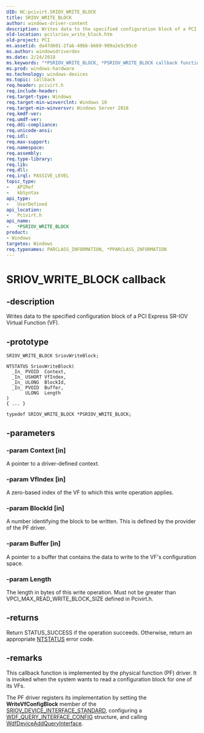```yaml
---
UID: NC:pcivirt.SRIOV_WRITE_BLOCK
title: SRIOV_WRITE_BLOCK
author: windows-driver-content
description: Writes data to the specified configuration block of a PCI Express SR-IOV Virtual Function (VF).
old-location: pci\sriov_write_block.htm
old-project: PCI
ms.assetid: da47d601-2fab-49bb-b669-909a2e5c95c0
ms.author: windowsdriverdev
ms.date: 2/24/2018
ms.keywords: "*PSRIOV_WRITE_BLOCK, *PSRIOV_WRITE_BLOCK callback function pointer [Buses], PCI.sriov_write_block, SRIOV_WRITE_BLOCK, SriovWriteBlock, SriovWriteBlock callback function [Buses], pcivirt/SriovWriteBlock"
ms.prod: windows-hardware
ms.technology: windows-devices
ms.topic: callback
req.header: pcivirt.h
req.include-header: 
req.target-type: Windows
req.target-min-winverclnt: Windows 10
req.target-min-winversvr: Windows Server 2016
req.kmdf-ver: 
req.umdf-ver: 
req.ddi-compliance: 
req.unicode-ansi: 
req.idl: 
req.max-support: 
req.namespace: 
req.assembly: 
req.type-library: 
req.lib: 
req.dll: 
req.irql: PASSIVE_LEVEL
topic_type:
-	APIRef
-	kbSyntax
api_type:
-	UserDefined
api_location:
-	Pcivirt.h
api_name:
-	*PSRIOV_WRITE_BLOCK
product:
- Windows
targetos: Windows
req.typenames: PARCLASS_INFORMATION, *PPARCLASS_INFORMATION
---
```


# SRIOV_WRITE_BLOCK callback


## -description


Writes data to the specified configuration block of a PCI Express SR-IOV Virtual Function (VF).


## -prototype


````
SRIOV_WRITE_BLOCK SriovWriteBlock;

NTSTATUS SriovWriteBlock(
  _In_ PVOID  Context,
  _In_ USHORT VfIndex,
  _In_ ULONG  BlockId,
  _In_ PVOID  Buffer,
       ULONG  Length
)
{ ... }

typedef SRIOV_WRITE_BLOCK *PSRIOV_WRITE_BLOCK;
````


## -parameters




### -param Context [in]

A pointer to a driver-defined context.
                    
                


### -param VfIndex [in]

A zero-based index of the VF to which this write operation applies.


### -param BlockId [in]

A number identifying the block to be written.  This is defined by the provider of the PF driver.


### -param Buffer [in]

A pointer to a buffer that contains the data to write to the VF's  configuration space.


### -param Length

The length in bytes of this write operation.  Must not be greater than VPCI_MAX_READ_WRITE_BLOCK_SIZE defined in Pcivirt.h.


## -returns




Return STATUS_SUCCESS if the operation succeeds. Otherwise, return an appropriate <a href="https://msdn.microsoft.com/7792201b-63bb-4db5-803d-2af02893d505">NTSTATUS</a> error code.




## -remarks



This callback function is implemented by the physical function (PF) driver. It is invoked  when the system wants to read a configuration block for one of its VFs.

The PF driver registers its implementation by setting the <b>WriteVfConfigBlock</b> member of the <a href="https://msdn.microsoft.com/c71add7d-9920-4b2f-a46a-4a09a94f3900">SRIOV_DEVICE_INTERFACE_STANDARD</a>, configuring a <a href="..\wdfqueryinterface\ns-wdfqueryinterface-_wdf_query_interface_config.md">WDF_QUERY_INTERFACE_CONFIG</a> structure, and calling <a href="..\wdfqueryinterface\nf-wdfqueryinterface-wdfdeviceaddqueryinterface.md">WdfDeviceAddQueryInterface</a>.



